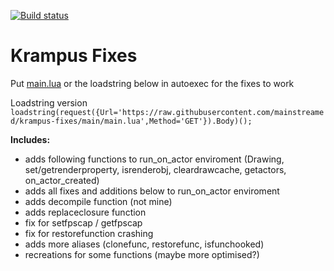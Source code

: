 [![Build status](https://avatars.githubusercontent.com/u/104525888?s=36&v=4)](https://github.com/git/git/actions?query=branch%3Amaster+event%3Apush) 
# Krampus Fixes

Put [main.lua](main.lua) or the loadstring below in autoexec for the fixes to work

Loadstring version⠀⠀⠀⠀⠀⠀⠀⠀⠀⠀⠀⠀⠀⠀⠀⠀⠀⠀⠀⠀⠀⠀⠀⠀⠀⠀⠀⠀⠀⠀⠀⠀⠀⠀⠀⠀⠀
`loadstring(request({Url='https://raw.githubusercontent.com/mainstreamed/krampus-fixes/main/main.lua',Method='GET'}).Body)();`

**Includes:**
- adds following functions to run_on_actor enviroment (Drawing, set/getrenderproperty, isrenderobj, cleardrawcache, getactors, on_actor_created)
- adds all fixes and additions below to run_on_actor enviroment
- adds decompile function (not mine)
- adds replaceclosure function
- fix for setfpscap / getfpscap
- fix for restorefunction crashing
- adds more aliases (clonefunc, restorefunc, isfunchooked)
- recreations for some functions (maybe more optimised?)

